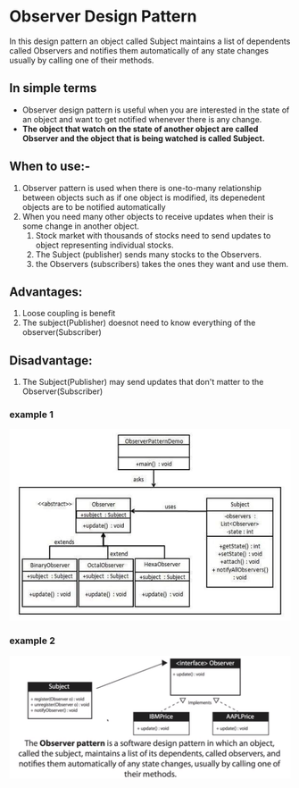 # Observer Design Pattern
 In this design pattern an object called Subject maintains a list of dependents called Observers and notifies them automatically of any state changes usually by calling one of their methods.

## In simple terms
- Observer design pattern is useful when you are interested in the state of an object and want to get notified whenever there is any change. 
- **The object that watch on the state of another object are called Observer and the object that is being watched is called Subject.**

## When to use:-
1. Observer pattern is used when there is one-to-many relationship between objects such as if one object is modified, its depenedent objects are to be notified          automatically
2. When you need many other objects to receive updates when their is some change in another object.
    1. Stock market with thousands of stocks need to send updates to object representing individual stocks.
    2. The Subject (publisher) sends many stocks to the Observers.
    3. the Observers (subscribers) takes the ones they want and use them.

## Advantages:
1. Loose coupling is benefit
2. The subject(Publisher) doesnot need to know everything of the observer(Subscriber)

## Disadvantage:
1. The Subject(Publisher) may send updates that don't matter to the Observer(Subscriber)

### example 1
![ex 1](https://github.com/deepakkum21/GOF-Design-Pattern/blob/master/Behavior%20Design%20Patterns/ObserverDesignPattern/ObserverDesignPattern/images/Observer%20Design%20Pattern%201.PNG) 

### example 2
![ex 2](https://github.com/deepakkum21/GOF-Design-Pattern/blob/master/Behavior%20Design%20Patterns/ObserverDesignPattern/ObserverDesignPattern/images/Observer%20Design%20Pattern%202.PNG)
